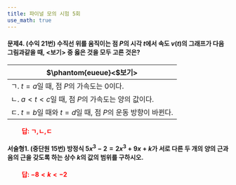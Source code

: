 ```yaml
---
title: 파이널 모의 시험 5회
use_math: true
---
```








#### 문제4. (수익 21번) 수직선 위를 움직이는 점 $P$의 시각 $t$에서 속도 $v(t)$의 그래프가 다음 그림과같을 때, $<$보기$>$ 중 옳은 것을 모두 고른 것은?

|$\phantom{eueue}<$보기$>$|
|---|
|ㄱ. $t=a$일 때, 점 $P$의 가속도는 $0$이다.|
|ㄴ. $a<t<c$일 때, 점 $P$의 가속도는 양의 값이다.|
|ㄷ. $t=b$일 때와 $t=d$일 때, 점 $P$의 운동 방향이 바뀐다.|

**<span style="color: red;">$\qquad$답: ㄱ,ㄴ,ㄷ</span>**







#### 서술형1. (중단원 15번) 방정식 $5x^3-2=2x^3+9x+k$가 서로 다른 두 개의 양의 근과 음의 근을 갖도록 하는 상수 $k$의 값의 범위를 구하시오.

**<span style="color: red;">$\qquad$답: $-8<k<-2$</span>**